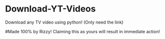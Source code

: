 # Download-YT-Videos
Download any TV video using python! (Only need the link)

#Made 100% by Rizzy!
Claiming this as yours will result in immediate action!
